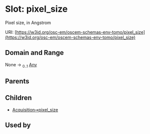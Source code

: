 
# Slot: pixel_size

Pixel size, in Angstrom

URI: [https://w3id.org/osc-em/oscem-schemas-env-tomo/pixel_size](https://w3id.org/osc-em/oscem-schemas-env-tomo/pixel_size)


## Domain and Range

None &#8594;  <sub>0..1</sub> [Any](Any.md)

## Parents


## Children

 *  [Acquisition➞pixel_size](Acquisition_pixel_size.md)

## Used by

